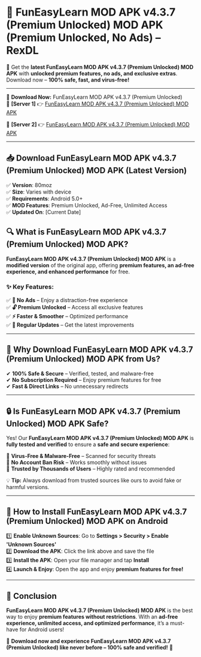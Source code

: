 # 🚀 FunEasyLearn MOD APK v4.3.7 (Premium Unlocked) MOD APK (Premium Unlocked, No Ads) – RexDL 

🎯 Get the **latest FunEasyLearn MOD APK v4.3.7 (Premium Unlocked) MOD APK** with **unlocked premium features, no ads, and exclusive extras**. Download now – **100% safe, fast, and virus-free!**  

---

🔽 **Download Now:** FunEasyLearn MOD APK v4.3.7 (Premium Unlocked)  
🔹 **[Server 1]** 👉 [FunEasyLearn MOD APK v4.3.7 (Premium Unlocked) MOD APK](https://apkcomod.com?title=FunEasyLearn_MOD_APK_v4.3.7_(Premium_Unlocked))  

🔹 **[Server 2]** 👉 [FunEasyLearn MOD APK v4.3.7 (Premium Unlocked) MOD APK](https://apkcomod.com?title=FunEasyLearn_MOD_APK_v4.3.7_(Premium_Unlocked))  

---
## 📥 Download FunEasyLearn MOD APK v4.3.7 (Premium Unlocked) MOD APK (Latest Version)  

✅ **Version**: 80moz  
✅ **Size**: Varies with device  
✅ **Requirements**: Android 5.0+  
✅ **MOD Features**: Premium Unlocked, Ad-Free, Unlimited Access  
✅ **Updated On**: [Current Date]  

## 🔍 What is FunEasyLearn MOD APK v4.3.7 (Premium Unlocked) MOD APK?  

**FunEasyLearn MOD APK v4.3.7 (Premium Unlocked) MOD APK** is a **modified version** of the original app, offering **premium features, an ad-free experience, and enhanced performance** for free.  

### ✨ Key Features:  

✅ **🚫 No Ads** – Enjoy a distraction-free experience  
✅ **🔓 Premium Unlocked** – Access all exclusive features  
✅ **⚡ Faster & Smoother** – Optimized performance  
✅ **🔄 Regular Updates** – Get the latest improvements  

---

## 🌟 Why Download FunEasyLearn MOD APK v4.3.7 (Premium Unlocked) MOD APK from Us?  

✔ **100% Safe & Secure** – Verified, tested, and malware-free  
✔ **No Subscription Required** – Enjoy premium features for free  
✔ **Fast & Direct Links** – No unnecessary redirects  

---

## 🔒 Is FunEasyLearn MOD APK v4.3.7 (Premium Unlocked) MOD APK Safe?  

Yes! Our **FunEasyLearn MOD APK v4.3.7 (Premium Unlocked) MOD APK** is **fully tested and verified** to ensure a **safe and secure experience**:  

🔹 **Virus-Free & Malware-Free** – Scanned for security threats  
🔹 **No Account Ban Risk** – Works smoothly without issues  
🔹 **Trusted by Thousands of Users** – Highly rated and recommended  

💡 **Tip:** Always download from trusted sources like ours to avoid fake or harmful versions.  

---

## 📲 How to Install FunEasyLearn MOD APK v4.3.7 (Premium Unlocked) MOD APK on Android  

1️⃣ **Enable Unknown Sources**: Go to **Settings > Security > Enable 'Unknown Sources'**  
2️⃣ **Download the APK**: Click the link above and save the file  
3️⃣ **Install the APK**: Open your file manager and tap **Install**  
4️⃣ **Launch & Enjoy**: Open the app and enjoy **premium features for free!**  

---

## 🚀 Conclusion  

**FunEasyLearn MOD APK v4.3.7 (Premium Unlocked) MOD APK** is the best way to enjoy **premium features without restrictions**. With an **ad-free experience, unlimited access, and optimized performance**, it’s a must-have for Android users!  

🔻 **Download now and experience FunEasyLearn MOD APK v4.3.7 (Premium Unlocked) like never before – 100% safe and verified!** 🔻  
